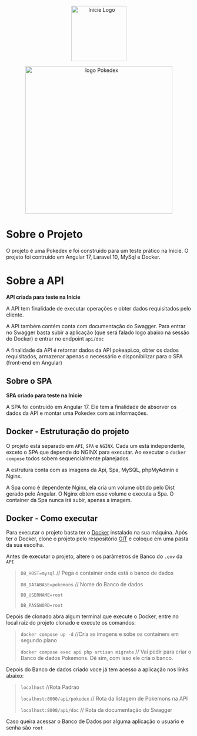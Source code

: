 <p align="center"><a href="https://inicie.digital/" target="_blank"><img src="https://attachments.gupy.io/production/companies/24820/career/54823/images/2024-01-04_14-13_companyLogoUrl.png" width="150" alt="Inicie Logo"></a></p><p align="center"><img src="https://archives.bulbagarden.net/media/upload/4/4b/Pok%C3%A9dex_logo.png" width="400" alt="logo Pokedex"></p>

# Sobre o Projeto

O projeto é uma Pokedex e foi construido para um teste prático na Inicie.
O projeto foi contruido em Angular 17, Laravel 10, MySql e Docker.

# Sobre a API
**API criada para teste na Inicie**

A API tem finalidade de executar operações e obter dados requisitados pelo cliente. 

A API também contém conta com documentação do Swagger.
Para entrar no Swagger basta subir a aplicação (que será falado logo abaixo na sessão do Docker) e entrar no endpoint ```api/doc```

A finalidade da API é retornar dados da API pokeapi.co, obter os dados requisitados, armazenar apenas o necessário e disponibilizar para o SPA (front-end em Angular)


## Sobre o SPA
**SPA criado para teste na Inicie**

A SPA foi contruido em Angular 17. Ele tem a finalidade de absorver os dados da API e montar uma Pokedex com as informações.

## Docker - Estruturação do projeto

O projeto está separado em ```API```, ```SPA``` e ```NGINX```. Cada um está independente, exceto o SPA que depende do NGINX para executar. 
Ao executar o ```docker compose``` todos sobem sequencialmente planejados.

A estrutura conta com as imagens da Api, Spa, MySQL, phpMyAdmin e Nginx.

A Spa como é dependente Nginx, ela cria um volume obtido pelo Dist gerado pelo Angular. O Nginx obtem esse volume e executa a Spa. O container da Spa nunca irá subir, apenas a imagem.

## Docker - Como executar

Para executar o projeto basta ter o [Docker](https://docs.docker.com/get-docker/) instalado na sua máquina.
Após ter o Docker, clone o projeto pelo respositório [GIT](https://github.com/heylucasf/pokedex_inicie) e coloque em uma pasta da sua escolha.

Antes de executar o projeto, altere o os parâmetros de Banco do ```.env``` da ```API```
> ```DB_HOST=mysql``` // Pega o container onde está o banco de dados
>
> ```DB_DATABASE=pokemons``` // Nome do Banco de dados
>
> ```DB_USERNAME=root```
>
> ```DB_PASSWORD=root```
>

Depois de clonado abra algum terminal que execute o Docker, entre no local raiz do projeto clonado e execute os comandos:
> ```docker compose up -d``` //Cria as imagens e sobe os containers em segundo plano
>
> ```docker compose exec api php artisan migrate``` // Vai pedir para criar o Banco de dados Pokemons. Dê sim, com isso ele cria o banco.
>

Depois do Banco de dados criado voce já tem acesso a aplicação nos links abaixo:
> ```localhost``` //Rota Padrao
>
> ```localhost:8000/api/pokedex``` // Rota da listagem de Pokemons na API
>
> ```localhost:8000/api/doc``` // Rota da documentação do Swagger
>

Caso queira acessar o Banco de Dados por alguma aplicação o usuario e senha são ```root```